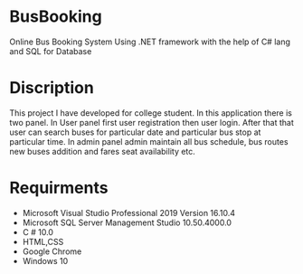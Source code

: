 # BusBooking
Online Bus Booking System Using .NET framework with the help of C# lang and SQL for Database

# Discription
This project I have developed for college student. In this application there is two panel. In User panel first user registration then user login. After that that user can search buses for particular date and particular bus stop at particular time. In admin panel admin maintain all bus schedule, bus routes new buses addition and fares seat availability etc.

# Requirments
*  Microsoft Visual Studio Professional 2019 Version 16.10.4
* Microsoft SQL Server Management Studio	10.50.4000.0
* C # 10.0
* HTML,CSS
* Google Chrome
* Windows 10


